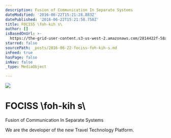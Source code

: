 ```yaml
---
description: Fusion of Communication In Separate Systems
dateModified: '2016-06-22T15:21:28.883Z'
datePublished: '2016-06-22T15:21:58.758Z'
title: FOCISS \foh-kih s\
author: []
isBasedOnUrl: >-
  https://the-grid-user-content.s3-us-west-2.amazonaws.com/2814422f-58ac-4a5d-9b9b-129d319d9b93.jpg
starred: false
sourcePath: _posts/2016-06-22-fociss-foh-kih-s.md
inFeed: true
hasPage: false
inNav: false
_type: MediaObject

---
```

![](https://the-grid-user-content.s3-us-west-2.amazonaws.com/2814422f-58ac-4a5d-9b9b-129d319d9b93.jpg)

# FOCISS \\foh-kih s\\

Fusion of Communication In Separate Systems

We are the developer of the new Travel Technology Platform.
